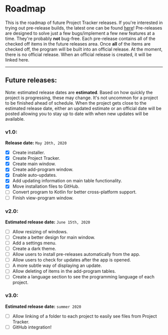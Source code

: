 # Roadmap
This is the roadmap of future Project Tracker releases. If you're interested in trying
out pre-release builds, the latest one can be found [here](https://github.com/CyanCoding/Project-Tracker/releases/tag/v0.6)!
Pre-releases are designed to solve just a few bugs/implement a few new features at a time.
They're probably **not** bug-free. Each pre-release contains all of the checked off items
in the future releases area. Once **all** of the items are checked off, the program will
be built into an official release. At the moment, there is no official release. When an 
official release is created, it will be linked here.

---
## Future releases:
Note: estimated release dates are **estimated**. Based on how quickly the project is progressing,
these may change. It's not uncommon for a project to be finished ahead of schedule. When the
project gets close to the estimated release date, either an updated estimate or an official
date will be posted allowing you to stay up to date with when new updates will be available.

### v1.0:
**Release date:** `May 20th, 2020`

- [x] Create installer.
- [x] Create Project Tracker.
- [x] Create main window.
- [x] Create add-program window.
- [x] Enable auto-updates.
- [x] Add updating information on main table functionality.
- [x] Move installation files to GitHub.
- [ ] Convert program to Kotlin for better cross-platform support.
- [ ] Finish view-program window.

### v2.0:
**Estimated release date:** `June 15th, 2020`

- [ ] Allow resizing of windows.
- [ ] Create a better design for main window.
- [ ] Add a settings menu.
- [ ] Create a dark theme.
- [ ] Allow users to install pre-releases automatically from the app.
- [ ] Allow users to check for updates after the app is opened.
- [ ] A more subtle way of displaying an update.
- [ ] Allow deleting of items in the add-program tables.
- [ ] Create a language section to see the programming language of each project.

### v3.0:
**Estimated release date:** `summer 2020`
- [ ] Allow linking of a folder to each project to easily see files from Project Tracker.
- [ ] GitHub integration!

